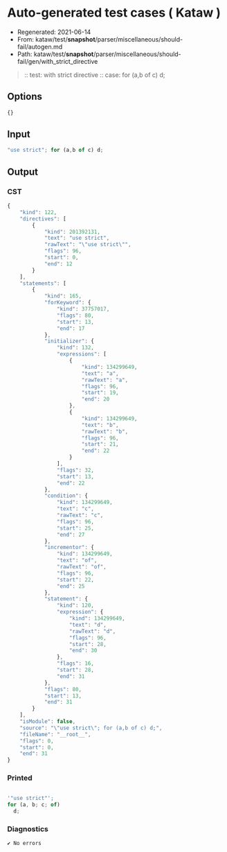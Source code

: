 # Auto-generated test cases ( Kataw )
- Regenerated: 2021-06-14
- From: kataw/test/__snapshot__/parser/miscellaneous/should-fail/autogen.md
- Path: kataw/test/__snapshot__/parser/miscellaneous/should-fail/gen/with_strict_directive
> :: test: with strict directive
> :: case: for (a,b of c) d;
## Options

`````js
{}
`````
## Input

`````js
"use strict"; for (a,b of c) d;
`````
## Output

### CST

```javascript
{
    "kind": 122,
    "directives": [
        {
            "kind": 201392131,
            "text": "use strict",
            "rawText": "\"use strict\"",
            "flags": 96,
            "start": 0,
            "end": 12
        }
    ],
    "statements": [
        {
            "kind": 165,
            "forKeyword": {
                "kind": 37757017,
                "flags": 80,
                "start": 13,
                "end": 17
            },
            "initializer": {
                "kind": 132,
                "expressions": [
                    {
                        "kind": 134299649,
                        "text": "a",
                        "rawText": "a",
                        "flags": 96,
                        "start": 19,
                        "end": 20
                    },
                    {
                        "kind": 134299649,
                        "text": "b",
                        "rawText": "b",
                        "flags": 96,
                        "start": 21,
                        "end": 22
                    }
                ],
                "flags": 32,
                "start": 13,
                "end": 22
            },
            "condition": {
                "kind": 134299649,
                "text": "c",
                "rawText": "c",
                "flags": 96,
                "start": 25,
                "end": 27
            },
            "incrementor": {
                "kind": 134299649,
                "text": "of",
                "rawText": "of",
                "flags": 96,
                "start": 22,
                "end": 25
            },
            "statement": {
                "kind": 120,
                "expression": {
                    "kind": 134299649,
                    "text": "d",
                    "rawText": "d",
                    "flags": 96,
                    "start": 28,
                    "end": 30
                },
                "flags": 16,
                "start": 28,
                "end": 31
            },
            "flags": 80,
            "start": 13,
            "end": 31
        }
    ],
    "isModule": false,
    "source": "\"use strict\"; for (a,b of c) d;",
    "fileName": "__root__",
    "flags": 0,
    "start": 0,
    "end": 31
}
```

### Printed

```javascript

'"use strict"';
for (a, b; c; of)
  d;

```

### Diagnostics

```javascript
✔ No errors
```

